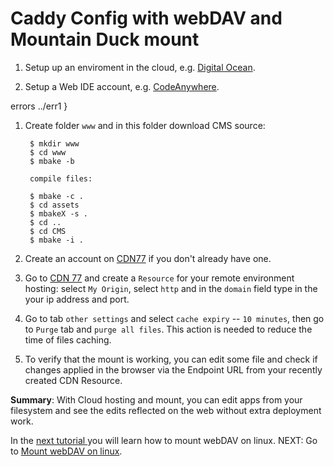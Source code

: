 # Caddy Config with webDAV and Mountain Duck mount

1. Setup up an enviroment in the cloud, e.g. [Digital Ocean](www.digitalocean.com).

1. Setup a Web IDE account, e.g. [CodeAnywhere](http://codeanywhere.com).

errors ../err1
        }

1. Create folder `www` and in this folder download CMS source:

        $ mkdir www
        $ cd www 
        $ mbake -b 

        compile files:

        $ mbake -c .
        $ cd assets
        $ mbakeX -s .
        $ cd ..
        $ cd CMS
        $ mbake -i .


1. Create an account on [CDN77](http://www.cdn77.com/) if you don't already have one.

1. Go to [CDN 77](http://client.cdn77.com) and create a `Resource` for your remote environment hosting: select `My Origin`, select `http` and in the `domain` field type in the your ip address and port.

1. Go to tab `other settings` and select `cache expiry` -- `10 minutes`, then go to `Purge` tab and `purge all files`. This action is needed to reduce the time of files caching.

1. To verify that the mount is working, you can edit some file and check if changes applied in the browser via the Endpoint URL from your recently created CDN Resource.

__Summary__: With Cloud hosting and mount, you can edit apps from your filesystem and see the edits reflected on the web without extra deployment work.


In the [next tutorial ](/webdav_linux_mount/) you will learn how to mount webDAV on linux.
NEXT: Go to [Mount webDAV on linux](/webdav_linux_mount/).
